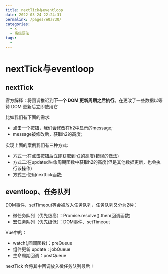 ```yaml
---
title: nextTick与eventloop
date: 2022-03-24 22:24:31
permalink: /pages/e0a730/
categories:
  - x
  - 高级语法
tags:
  - 
---
```


# nextTick与eventloop

## nextTick

官方解释：将回调推迟到**下一个 DOM 更新周期之后执行**。在更改了一些数据以等待 DOM 更新后立即使用它

比如我们有下面的需求:

* 点击一个按钮，我们会修改在h2中显示的message; 
* message被修改后，获取h2的高度;

实现上面的案例我们有三种方式:

* 方式一:在点击按钮后立即获取到h2的高度(错误的做法)
* 方式二:在updated生命周期函数中获取h2的高度(但是其他数据更新，也会执行该操作)
* 方式三:使用nexttick函数;





## eventloop、任务队列

DOM事件、setTimeout等会被放入任务队列，任务队列又分为2种：

* 微任务队列（优先级高）：Promise.resolve().then(回调函数)
* 宏任务队列（优先级低）：DOM事件、setTimeout

Vue中的：

* watch(,回调函数)：preQueue
* 组件更新 update：jobQueue
* 生命周期回调：postQueue

nextTick 会将其中回调放入微任务队列最后！
